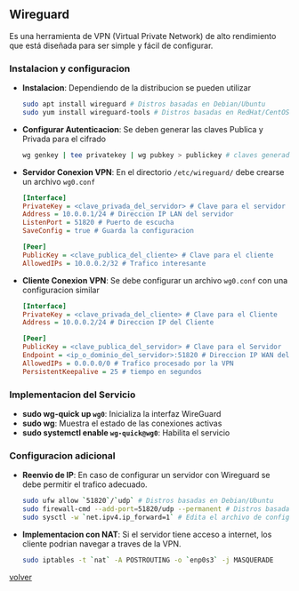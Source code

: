## Wireguard

Es una herramienta de VPN (Virtual Private Network) de alto rendimiento que está diseñada para ser simple y fácil de configurar.

### Instalacion y configuracion

* __Instalacion__: Dependiendo de la distribucion se pueden utilizar
    ```sh
    sudo apt install wireguard # Distros basadas en Debian/Ubuntu
    sudo yum install wireguard-tools # Distros basadas en RedHat/CentOS
    ```
* __Configurar Autenticacion__: Se deben generar las claves Publica y Privada para el cifrado  
   ```bash
   wg genkey | tee privatekey | wg pubkey > publickey # claves generada automaticamente
   ```
* __Servidor Conexion VPN__: En el directorio `/etc/wireguard/` debe crearse un archivo `wg0.conf`
   ```ini
   [Interface]
   PrivateKey = <clave_privada_del_servidor> # Clave para el servidor
   Address = 10.0.0.1/24 # Direccion IP LAN del servidor
   ListenPort = 51820 # Puerto de escucha
   SaveConfig = true # Guarda la configuracion

   [Peer]
   PublicKey = <clave_publica_del_cliente> # Clave para el cliente
   AllowedIPs = 10.0.0.2/32 # Trafico interesante
   ```
* __Cliente Conexion VPN__: Se debe configurar un archivo `wg0.conf` con una configuracion similar
   ```ini
   [Interface]
   PrivateKey = <clave_privada_del_cliente> # Clave para el Cliente
   Address = 10.0.0.2/24 # Direccion IP del Cliente

   [Peer]
   PublicKey = <clave_publica_del_servidor> # Clave para el Servidor
   Endpoint = <ip_o_dominio_del_servidor>:51820 # Direccion IP WAN del Sevidor
   AllowedIPs = 0.0.0.0/0 # Trafico procesado por la VPN
   PersistentKeepalive = 25 # tiempo en segundos
   ```

### Implementacion del Servicio

* __sudo wg-quick up `wg0`__: Inicializa la interfaz WireGuard
* __sudo wg__: Muestra el estado de las conexiones activas
* __sudo systemctl enable `wg-quick@wg0`__: Habilita el servicio

### Configuracion adicional

* __Reenvio de IP__: En caso de configurar un servidor con Wireguard se debe permitir el trafico adecuado.
   ```sh
   sudo ufw allow `51820`/`udp` # Distros basadas en Debian/Ubuntu 
   sudo firewall-cmd --add-port=51820/udp --permanent # Distros basadas en RedHat/CentOS
   sudo sysctl -w `net.ipv4.ip_forward=1` # Edita el archivo de configuracion "/etc/sysctl.conf"
   ```
* __Implementacion con NAT__: Si el servidor tiene acceso a internet, los cliente podrian navegar a traves de la VPN.
   ```sh
   sudo iptables -t `nat` -A POSTROUTING -o `enp0s3` -j MASQUERADE
   ```

[volver](../readme.md)